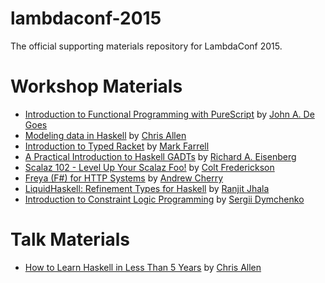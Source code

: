 # lambdaconf-2015

The official supporting materials repository for LambdaConf 2015.

# Workshop Materials

 * [Introduction to Functional Programming with PureScript](speakers/jdegoes/intro-purescript) by [John A. De Goes](http://twitter.com/jdegoes)
 * [Modeling data in Haskell](speakers/bitemyapp/haskelldatatypes) by [Chris Allen](http://twitter.com/bitemyapp)
 * [Introduction to Typed Racket](https://github.com/degoes-consulting/lambdaconf-2015/tree/master/speakers/markfarrell/typed-racket-workshop) by [Mark Farrell](http://twitter.com/m4farrel)
 * [A Practical Introduction to Haskell GADTs](speakers/goldfirere/README.md) by [Richard A. Eisenberg](http://www.cis.upenn.edu/~eir/)
 * [Scalaz 102 - Level Up Your Scalaz Foo!](speakers/cfrederickson/) by [Colt Frederickson](http://twitter.com/coltfred)
 * [Freya (F#) for HTTP Systems](speakers/andrew-cherry) by [Andrew Cherry](https://twitter.com/kolektiv)  
 * [LiquidHaskell: Refinement Types for Haskell](speakers/ranjitjhala/) by [Ranjit Jhala](http://twitter.com/ranjitjhala) 
 * [Introduction to Constraint Logic Programming](speakers/kit1980) by [Sergii Dymchenko](http://twitter.com/kit1980) 

# Talk Materials

 * [How to Learn Haskell in Less Than 5 Years](speakers/bitemyapp/howtolearnhaskell) by [Chris Allen](http://twitter.com/bitemyapp) 